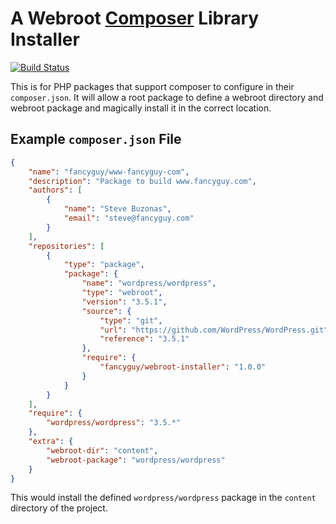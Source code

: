 # A Webroot [Composer](http://getcomposer.org) Library Installer

[![Build Status](https://travis-ci.org/fancyguy/webroot-installer.png?branch=master)](https://travis-ci.org/fancyguy/webroot-installer)

This is for PHP packages that support composer to configure in their `composer.json`.  It will
allow a root package to define a webroot directory and webroot package and magically install it
in the correct location.

## Example `composer.json` File

``` json
{
    "name": "fancyguy/www-fancyguy-com",
    "description": "Package to build www.fancyguy.com",
    "authors": [
        {
            "name": "Steve Buzonas",
            "email": "steve@fancyguy.com"
        }
    ],
    "repositories": [
        {
            "type": "package",
            "package": {
                "name": "wordpress/wordpress",
                "type": "webroot",
                "version": "3.5.1",
                "source": {
                    "type": "git",
                    "url": "https://github.com/WordPress/WordPress.git",
                    "reference": "3.5.1"
                },
                "require": {
                    "fancyguy/webroot-installer": "1.0.0"
                }
            }
        }
    ],
    "require": {
        "wordpress/wordpress": "3.5.*"
    },
    "extra": {
        "webroot-dir": "content",
        "webroot-package": "wordpress/wordpress"
    }
}
```

This would install the defined `wordpress/wordpress` package in the `content` directory of the project.
